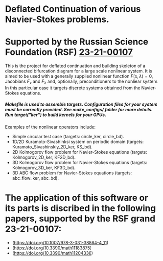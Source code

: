 # Deflated Continuation of various Navier-Stokes problems.
# Supported by the Russian Science Foundation (RSF) [23-21-00107](https://rscf.ru/en/project/23-21-00107/)

This is the project for deflated continuation and building skeleton of a disconnected bifurcation diagram for a large scale nonlinear system. It is aimed to be used with a generally supplied nonlinear function $F(x, \lambda)=0$, Jacobians $F_x$ and $F_\lambda$ and, optionally, preconditioners to the nonliear system. In this particular case it targets discrete systems obtained from the Navier-Stokes equations.
##### Makefile is used to assemble targets. Configuration files for your system must be correctly provided. See make_configs/ folder for more details. Run target("ker") to build kernels for your GPUs.
Examples of the nonlinear operators include:
- Simple circular test case (targets: circle\_ker, circle\_bd).
- 1D/2D Kuramoto-Sivashinksi system on periodic domain (targets: Kuramoto\_Sivashinskiy\_2D\_ker, KS\_bd).
- 2D Kolmogorov flow problem for Navier-Stokes equations (targets: Kolmogorov\_2D\_ker, KF2D\_bd).
- 3D Kolmogorov flow problem for Navier-Stokes equations (targets: Kolmogorov\_3D\_ker, KF3D\_bd).
- 3D ABC flow problem for Navier-Stokes equations (targets: abc\_flow\_ker, abc\_bd).

# The application of this software or its parts is discribed in the following papers, supported by the RSF grand 23-21-00107:
- (https://doi.org/10.1007/978-3-031-38864-4_11)
- (https://doi.org/10.3390/math11183875)
- (https://doi.org/10.3390/math11204336)
